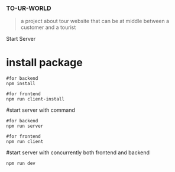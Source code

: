 ### TO-UR-WORLD

>a project about tour website that can be at middle between a customer
and a tourist 

Start Server

# install package
```
#for backend
npm install

#for frontend
npm run client-install
```

#start server with command
```
#for backend
npm run server

#for frontend
npm run client

```

#start server with concurrently both frontend and backend
```
npm run dev
```
